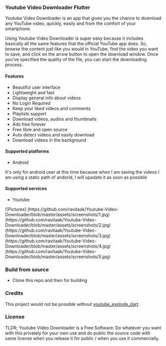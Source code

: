 ### Youtube Video Downloader Flutter
<p>Youtube Video Downloader is an app that gives you the chance to download any YouTube video, quickly, easily and from the comfort of your smartphone.

Using Youtube Video Downloader is super easy because it includes basically all the same features that the official YouTube app does. So, browse the content just like you would in YouTube, find the video you want to save, and click on the arrow button to open the download window. Once you’ve specified the quality of the file, you can start the downloading process.</p>

<h4>Features</h4>
<ul>
    <li>Beautiful user interface</li>
    <li>Lightweight and fast</li>
    <li>Display general info about videos</li>
    <li>No Login Required</li>
    <li>Keep your liked videos and comments</li>
    <li>Playlists support</li>
    <li>Download videos, audios and thumbnails</li>
    <li>Ads free forever</li>
    <li>Free libre and open source</li>
    <li> Auto detect videos and easily download</li>
    <li>Download videos in the background</li>
</ul>

<h4>Supported platforms</h4>

<ul>
    <li>Android</li>
</ul>
<p>It's only for android user at this time because when I am saving the videos I am using a static path of andorid, I will upadate it as soon as possible</p>

<h4>Supported services</h4>
<ul>
    <li>Youtube</li>
</ul>
![Pictures]
(https://github.com/ravitaak/Youtube-Video-Downloader/blob/master/assets/screenshots/1.jpg)
(https://github.com/ravitaak/Youtube-Video-Downloader/blob/master/assets/screenshots/2.jpg)
(https://github.com/ravitaak/Youtube-Video-Downloader/blob/master/assets/screenshots/3.jpg)
(https://github.com/ravitaak/Youtube-Video-Downloader/blob/master/assets/screenshots/4.jpg)
(https://github.com/ravitaak/Youtube-Video-Downloader/blob/master/assets/screenshots/5.jpg)

### Build from source

- Clone this repo and then for building

### Credits

This project would not be possible without [youtube_explode_dart](https://github.com/Hexer10/youtube_explode_dart).

### License

TLDR;
Youtube Video Downloader is a Free Software: Do whatever you want with this privately for your own use and do public the source code with same license when you release it for public / when you use it commercially.